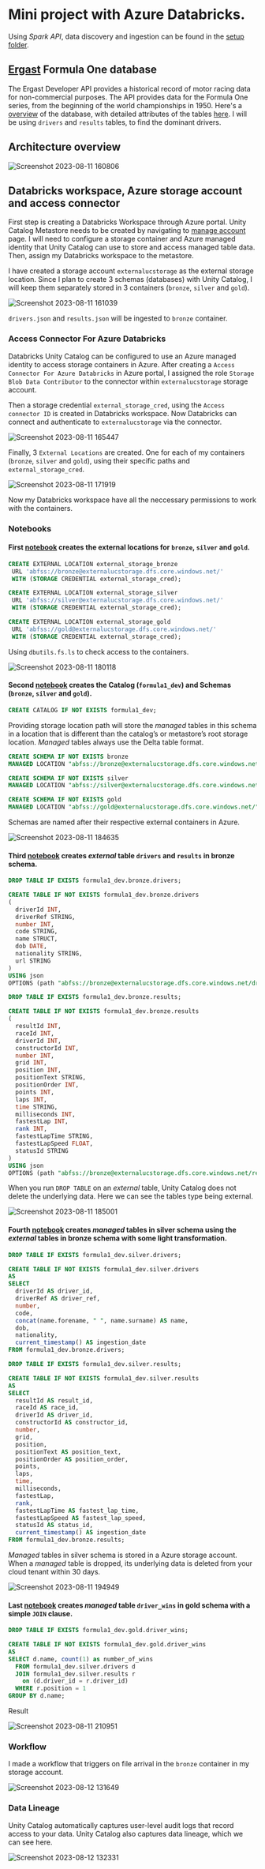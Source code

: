 # Mini project with Azure Databricks.

Using *Spark API*, data discovery and ingestion can be found in the [setup folder](https://github.com/tanchu-git/databricks_mini_project/tree/main/setup).

## [Ergast](http://ergast.com/mrd/) Formula One database
The Ergast Developer API provides a historical record of motor racing data for non-commercial purposes. The API provides data for the Formula One series, from the beginning of the world championships in 1950. Here's a [overview](https://github.com/tanchu-git/databricks_mini_project/assets/139019601/876ca38e-569c-49d8-879e-ab99a9a2a504) of the database, with detailed attributes of the tables [here](http://ergast.com/docs/f1db_user_guide.txt). I will be using ```drivers``` and ```results``` tables, to find the dominant drivers.

## Architecture overview
![Screenshot 2023-08-11 160806](https://github.com/tanchu-git/databricks_mini_project/assets/139019601/70c2587a-d123-4090-87a0-a2dc905ecf46)

## Databricks workspace, Azure storage account and access connector
First step is creating a Databricks Workspace through Azure portal. Unity Catalog Metastore needs to be created by navigating to [manage account](https://accounts.azuredatabricks.net/) page. I will need to configure a storage container and Azure managed identity that Unity Catalog can use to store and access managed table data. Then, assign my Databricks workspace to the metastore.

I have created a storage account ```externalucstorage``` as the external storage location. Since I plan to create 3 schemas (databases) with Unity Catalog, I will keep them separately stored in 3 containers (```bronze```, ```silver``` and ```gold```).

![Screenshot 2023-08-11 161039](https://github.com/tanchu-git/databricks_mini_project/assets/139019601/629d5b9c-aec5-4f46-af69-7266542f1c76)

```drivers.json``` and ```results.json``` will be ingested to ```bronze``` container.

### Access Connector For Azure Databricks
Databricks Unity Catalog can be configured to use an Azure managed identity to access storage containers in Azure. After creating a ```Access Connector For Azure Databricks``` in Azure portal, I assigned the role ```Storage Blob Data Contributor``` to the connector within ```externalucstorage``` storage account.

Then a storage credential ```external_storage_cred```, using the ```Access connector ID``` is created in Databricks workspace. Now Databricks can connect and authenticate to ```externalucstorage``` via the connector.

![Screenshot 2023-08-11 165447](https://github.com/tanchu-git/databricks_mini_project/assets/139019601/83323ad6-9f3f-4fd7-99b1-6876181e7861)

Finally, 3 ```External Locations``` are created. One for each of my containers (```bronze```, ```silver``` and ```gold```), using their specific paths and ```external_storage_cred```.

![Screenshot 2023-08-11 171919](https://github.com/tanchu-git/databricks_mini_project/assets/139019601/fe4ec567-0fff-44f1-a95c-fafe2b8c5b29)

Now my Databricks workspace have all the neccessary permissions to work with the containers.

### Notebooks
#### First [notebook](https://github.com/tanchu-git/databricks_mini_project/blob/main/notebooks/1_create_external_locations.ipynb) creates the external locations for ```bronze```, ```silver``` and ```gold```. 
```sql
CREATE EXTERNAL LOCATION external_storage_bronze
 URL 'abfss://bronze@externalucstorage.dfs.core.windows.net/'
 WITH (STORAGE CREDENTIAL external_storage_cred);
```
```sql
CREATE EXTERNAL LOCATION external_storage_silver
 URL 'abfss://silver@externalucstorage.dfs.core.windows.net/'
 WITH (STORAGE CREDENTIAL external_storage_cred);
```
```sql
CREATE EXTERNAL LOCATION external_storage_gold
 URL 'abfss://gold@externalucstorage.dfs.core.windows.net/'
 WITH (STORAGE CREDENTIAL external_storage_cred);
```
Using ```dbutils.fs.ls``` to check access to the containers.

![Screenshot 2023-08-11 180118](https://github.com/tanchu-git/databricks_mini_project/assets/139019601/6e02e3e6-9799-41a0-9305-3fbdf440fa46)

#### Second [notebook](https://github.com/tanchu-git/databricks_mini_project/blob/main/notebooks/2_create_catalog_schema.ipynb) creates the Catalog (```formula1_dev```) and Schemas (```bronze```, ```silver``` and ```gold```).
```sql
CREATE CATALOG IF NOT EXISTS formula1_dev;
```
Providing storage location path will store the *managed* tables in this schema in a location that is different than the catalog’s or metastore’s root storage location. *Managed* tables always use the Delta table format.
```sql
CREATE SCHEMA IF NOT EXISTS bronze
MANAGED LOCATION "abfss://bronze@externalucstorage.dfs.core.windows.net/"
```
```sql
CREATE SCHEMA IF NOT EXISTS silver
MANAGED LOCATION "abfss://silver@externalucstorage.dfs.core.windows.net/"
```
```sql
CREATE SCHEMA IF NOT EXISTS gold
MANAGED LOCATION "abfss://gold@externalucstorage.dfs.core.windows.net/"
```
Schemas are named after their respective external containers in Azure.

![Screenshot 2023-08-11 184635](https://github.com/tanchu-git/databricks_mini_project/assets/139019601/28d65e10-e5ee-459f-8ccc-46af94d853bf)

#### Third [notebook](https://github.com/tanchu-git/databricks_mini_project/blob/main/notebooks/3_create_bronze_tables.ipynb) creates *external* table ```drivers``` and ```results``` in bronze schema.
```sql
DROP TABLE IF EXISTS formula1_dev.bronze.drivers;

CREATE TABLE IF NOT EXISTS formula1_dev.bronze.drivers
(
  driverId INT,
  driverRef STRING,
  number INT,
  code STRING,
  name STRUCT,
  dob DATE,
  nationality STRING,
  url STRING
)
USING json
OPTIONS (path "abfss://bronze@externalucstorage.dfs.core.windows.net/drivers.json");
```
```sql
DROP TABLE IF EXISTS formula1_dev.bronze.results;

CREATE TABLE IF NOT EXISTS formula1_dev.bronze.results
(
  resultId INT,
  raceId INT,
  driverId INT,
  constructorId INT,
  number INT,
  grid INT,
  position INT,
  positionText STRING,
  positionOrder INT,
  points INT,
  laps INT,
  time STRING,
  milliseconds INT,
  fastestLap INT,
  rank INT,
  fastestLapTime STRING,
  fastestLapSpeed FLOAT,
  statusId STRING
)
USING json
OPTIONS (path "abfss://bronze@externalucstorage.dfs.core.windows.net/results.json");
```
When you run ```DROP TABLE``` on an *external* table, Unity Catalog does not delete the underlying data. Here we can see the tables type being external.

![Screenshot 2023-08-11 185001](https://github.com/tanchu-git/databricks_mini_project/assets/139019601/b8460f56-18d0-4c88-9ff6-98dea3e39d3b)

#### Fourth [notebook](https://github.com/tanchu-git/databricks_mini_project/blob/main/notebooks/4_create_silver_tables.ipynb) creates *managed* tables in silver schema using the *external* tables in bronze schema with some light transformation.
```sql
DROP TABLE IF EXISTS formula1_dev.silver.drivers;

CREATE TABLE IF NOT EXISTS formula1_dev.silver.drivers
AS
SELECT 
  driverId AS driver_id,
  driverRef AS driver_ref,
  number,
  code,
  concat(name.forename, " ", name.surname) AS name,
  dob,
  nationality,
  current_timestamp() AS ingestion_date
FROM formula1_dev.bronze.drivers;
```
```sql
DROP TABLE IF EXISTS formula1_dev.silver.results;

CREATE TABLE IF NOT EXISTS formula1_dev.silver.results
AS
SELECT 
  resultId AS result_id,
  raceId AS race_id,
  driverId AS driver_id,
  constructorId AS constructor_id,
  number,
  grid,
  position,
  positionText AS position_text,
  positionOrder AS position_order,
  points,
  laps,
  time,
  milliseconds,
  fastestLap,
  rank,
  fastestLapTime AS fastest_lap_time,
  fastestLapSpeed AS fastest_lap_speed,
  statusId AS status_id,
  current_timestamp() AS ingestion_date
FROM formula1_dev.bronze.results;
```
*Managed* tables in silver schema is stored in a Azure storage account. When a *managed* table is dropped, its underlying data is deleted from your cloud tenant within 30 days. 

![Screenshot 2023-08-11 194949](https://github.com/tanchu-git/databricks_mini_project/assets/139019601/e87739dd-367d-4716-8297-ec24f17e6d6e)

#### Last [notebook](https://github.com/tanchu-git/databricks_mini_project/blob/main/notebooks/5_create_gold_tables.ipynb) creates *managed* table ```driver_wins``` in gold schema with a simple ```JOIN``` clause.
```sql
DROP TABLE IF EXISTS formula1_dev.gold.driver_wins;

CREATE TABLE IF NOT EXISTS formula1_dev.gold.driver_wins
AS
SELECT d.name, count(1) as number_of_wins
  FROM formula1_dev.silver.drivers d
  JOIN formula1_dev.silver.results r
    on (d.driver_id = r.driver_id)
  WHERE r.position = 1
GROUP BY d.name;
```
Result

![Screenshot 2023-08-11 210951](https://github.com/tanchu-git/databricks_mini_project/assets/139019601/4d492de1-1c60-4d06-8cf6-f9a8162d0d5c)

### Workflow
I made a workflow that triggers on file arrival in the ```bronze``` container in my storage account.

![Screenshot 2023-08-12 131649](https://github.com/tanchu-git/databricks_mini_project/assets/139019601/6d117b64-6ce1-4856-9449-c697cdcfb29b)


### Data Lineage
Unity Catalog automatically captures user-level audit logs that record access to your data. Unity Catalog also captures data lineage, which we can see here.

![Screenshot 2023-08-12 132331](https://github.com/tanchu-git/databricks_mini_project/assets/139019601/7dc03f8f-8586-4a77-8dcc-2d508c82b39b)
